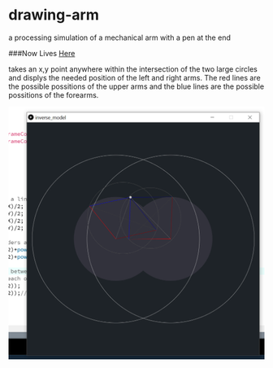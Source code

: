 # drawing-arm
a processing simulation of a mechanical arm with a pen at the end

###Now Lives [Here](https://www.google.com "New Project Repo")

takes an x,y point anywhere within the intersection of the two large circles and displys the needed position of the left and right arms. The red lines are the possible possitions of the upper arms and the blue lines are the possible possitions of the forearms.
 
![alt text](https://github.com/91Seconds/drawing-arm/blob/master/sample/ScreenShot.png "ScreenShot")
